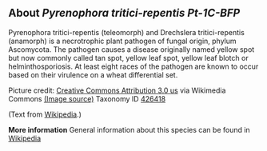 **About *Pyrenophora tritici-repentis Pt-1C-BFP***
-------------------------
Pyrenophora tritici-repentis (teleomorph) and Drechslera 
tritici-repentis (anamorph) is a necrotrophic plant pathogen of fungal 
origin, phylum Ascomycota. The pathogen causes a disease originally 
named yellow spot but now commonly called tan spot, yellow leaf spot, 
yellow leaf blotch or helminthosporiosis. At least eight races of the 
pathogen are known to occur based on their virulence on a wheat 
differential set.


Picture credit: [Creative Commons Attribution 3.0 us](https://creativecommons.org/licenses/by/3.0/us/deed.en) via Wikimedia Commons [(Image source)](https://en.wikipedia.org/wiki/File:Drechslera_tritici-repentis_(01).jpg)
Taxonomy ID [426418](https://www.uniprot.org/taxonomy/426418)

(Text from [Wikipedia](https://en.wikipedia.org/).)

**More information**
General information about this species can be found in [Wikipedia](https://en.wikipedia.org/wiki/Pyrenophora_tritici-repentis)
